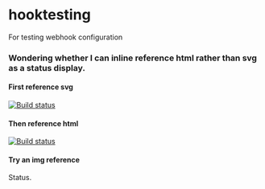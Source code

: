 # hooktesting
For testing webhook configuration

### Wondering whether I can inline reference html rather than svg as a status display.

#### First reference svg

[![Build status](http://brownsmeet.com/build-status.svg)](http://brownsmeet.com/log/)

#### Then reference html

[![Build status](http://brownsmeet.com/)](http://brownsmeet.com/log/)

#### Try an img reference

<object data="http://brownsmeet.com/index.html">Status.</object>
